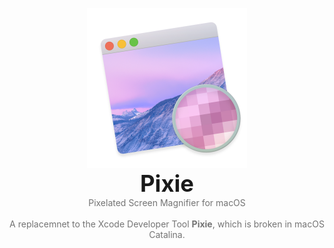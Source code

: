 <p align="center">
    <img src="Pixie/Supporting Files/Assets.xcassets/AppIcon.appiconset/AppIcon_512@2x.png" alt="Pixie" style="width: 256px;" />
    <br/>
    <span style="font-size: 2.6em; font-weight: bold;">Pixie</span>
    <br/>
    <span style="opacity: 0.6;">Pixelated Screen Magnifier for macOS</span>
    <br/>
    <br/>
    <span style="opacity: 0.6;">A replacemnet to the Xcode Developer Tool <strong>Pixie</strong>, which is broken in macOS Catalina.</span>
</p>